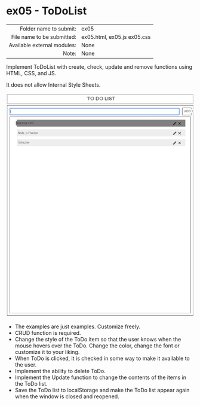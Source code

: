 # ex05 - ToDoList

| | |
| --------------------:| -------------------- |
| Folder name to submit: | ex05 |
| File name to be submitted: | ex05.html, ex05.js ex05.css |
| Available external modules: | None |
| Note: | None |

Implement ToDoList with create, check, update and remove functions using HTML, CSS, and JS.

It does not allow Internal Style Sheets.

![ex05](./ex05.png)

- The examples are just examples. Customize freely.
- CRUD function is required.
- Change the style of the ToDo item so that the user knows when the mouse hovers over the ToDo. Change the color, change the font or customize it to your liking.
- When ToDo is clicked, it is checked in some way to make it available to the user.
- Implement the ability to delete ToDo.
- Implement the Update function to change the contents of the items in the ToDo list.
- Save the ToDo list to localStorage and make the ToDo list appear again when the window is closed and reopened.
